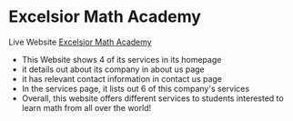 # Excelsior Math Academy

Live Website [Excelsior Math Academy](https://samkabir-react-mathacademy.netlify.app//)

* This Website shows 4 of its services in its homepage
* it details out about its company in about us page
* it has relevant contact information in contact us page
* In the services page, it lists out 6 of this company's services
* Overall, this website offers different services to students interested to learn math from all over the world!